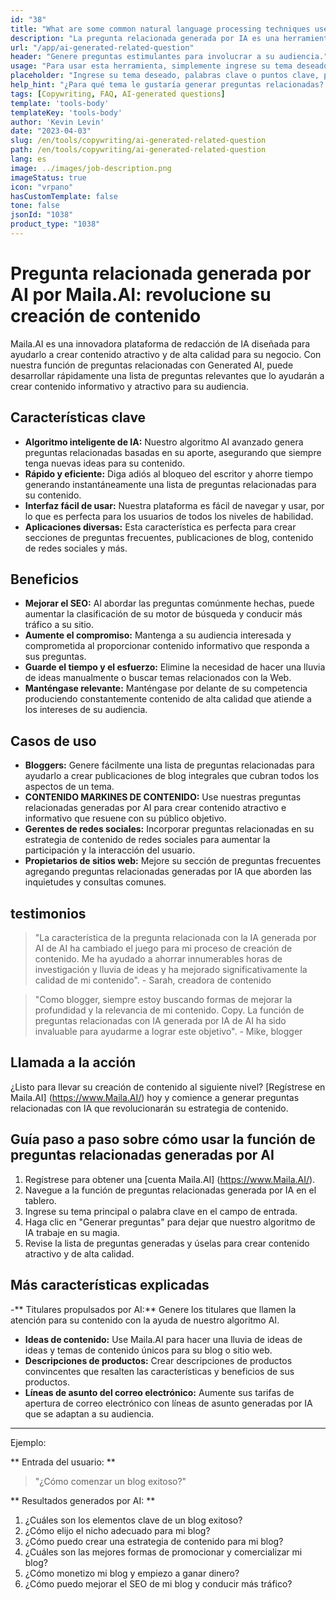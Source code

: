 ```yaml
---
id: "38"
title: "What are some common natural language processing techniques used for text translation tasks?"
description: "La pregunta relacionada generada por IA es una herramienta que utiliza inteligencia artificial para crear automáticamente preguntas relevantes y atractivas basadas en un tema o palabras clave determinadas.  Esta herramienta es perfecta para generar secciones de preguntas frecuentes, foros de discusión, contenido de redes sociales y más, asegurando que aborde las preocupaciones más importantes de su público objetivo."
url: "/app/ai-generated-related-question"
header: "Genere preguntas estimulantes para involucrar a su audiencia."
usage: "Para usar esta herramienta, simplemente ingrese su tema deseado, palabras clave o puntos clave. Nuestra IA generará un conjunto de preguntas bien elaboradas, relevantes y atractivas en función de su entrada. Si la longitud del texto dado es menor a 3 caracteres, devuelva el texto tal cual."
placeholder: "Ingrese su tema deseado, palabras clave o puntos clave, por ejemplo: \ n \ ntopic: Social Media Marketing \ Nkeywords: Facebook, Instagram, Twitter, LinkedIn \ n \ n"
help_hint: "¿Para qué tema le gustaría generar preguntas relacionadas?  Ingrese algunas palabras clave relacionadas con el tema y crearemos una lista de preguntas atractivas basadas en su aporte.  Se recomienda proporcionar un enfoque o aspecto específico que desee que las preguntas aborden."
tags: [Copywriting, FAQ, AI-generated questions]
template: 'tools-body'
templateKey: 'tools-body'
author: 'Kevin Levin'
date: "2023-04-03"
slug: /en/tools/copywriting/ai-generated-related-question
path: /en/tools/copywriting/ai-generated-related-question
lang: es
image: ../images/job-description.png
imageStatus: true
icon: "vrpano"
hasCustomTemplate: false
tone: false
jsonId: "1038"
product_type: "1038"
---
```

# Pregunta relacionada generada por AI por Maila.AI: revolucione su creación de contenido

Maila.AI es una innovadora plataforma de redacción de IA diseñada para ayudarlo a crear contenido atractivo y de alta calidad para su negocio.  Con nuestra función de preguntas relacionadas con Generated AI, puede desarrollar rápidamente una lista de preguntas relevantes que lo ayudarán a crear contenido informativo y atractivo para su audiencia.

## Características clave

- **Algoritmo inteligente de IA:** Nuestro algoritmo AI avanzado genera preguntas relacionadas basadas en su aporte, asegurando que siempre tenga nuevas ideas para su contenido.
 - **Rápido y eficiente:** Diga adiós al bloqueo del escritor y ahorre tiempo generando instantáneamente una lista de preguntas relacionadas para su contenido.
 - **Interfaz fácil de usar:** Nuestra plataforma es fácil de navegar y usar, por lo que es perfecta para los usuarios de todos los niveles de habilidad.
 - **Aplicaciones diversas:** Esta característica es perfecta para crear secciones de preguntas frecuentes, publicaciones de blog, contenido de redes sociales y más.

## Beneficios

- **Mejorar el SEO:** Al abordar las preguntas comúnmente hechas, puede aumentar la clasificación de su motor de búsqueda y conducir más tráfico a su sitio.
 - **Aumente el compromiso:** Mantenga a su audiencia interesada y comprometida al proporcionar contenido informativo que responda a sus preguntas.
 - **Guarde el tiempo y el esfuerzo:** Elimine la necesidad de hacer una lluvia de ideas manualmente o buscar temas relacionados con la Web.
 - **Manténgase relevante:** Manténgase por delante de su competencia produciendo constantemente contenido de alta calidad que atiende a los intereses de su audiencia.

## Casos de uso

- **Bloggers:** Genere fácilmente una lista de preguntas relacionadas para ayudarlo a crear publicaciones de blog integrales que cubran todos los aspectos de un tema.
 - **CONTENIDO MARKINES DE CONTENIDO:** Use nuestras preguntas relacionadas generadas por AI para crear contenido atractivo e informativo que resuene con su público objetivo.
 - **Gerentes de redes sociales:** Incorporar preguntas relacionadas en su estrategia de contenido de redes sociales para aumentar la participación y la interacción del usuario.
 - **Propietarios de sitios web:** Mejore su sección de preguntas frecuentes agregando preguntas relacionadas generadas por IA que aborden las inquietudes y consultas comunes.

## testimonios

> "La característica de la pregunta relacionada con la IA generada por AI de AI ha cambiado el juego para mi proceso de creación de contenido. Me ha ayudado a ahorrar innumerables horas de investigación y lluvia de ideas y ha mejorado significativamente la calidad de mi contenido".  - Sarah, creadora de contenido

> "Como blogger, siempre estoy buscando formas de mejorar la profundidad y la relevancia de mi contenido. Copy. La función de preguntas relacionadas con IA generada por IA de AI ha sido invaluable para ayudarme a lograr este objetivo".  - Mike, blogger

## Llamada a la acción

¿Listo para llevar su creación de contenido al siguiente nivel?  [Regístrese en Maila.AI] (https://www.Maila.AI/) hoy y comience a generar preguntas relacionadas con IA que revolucionarán su estrategia de contenido.

## Guía paso a paso sobre cómo usar la función de preguntas relacionadas generadas por AI

1. Regístrese para obtener una [cuenta Maila.AI] (https://www.Maila.AI/).
 2. Navegue a la función de preguntas relacionadas generada por IA en el tablero.
 3. Ingrese su tema principal o palabra clave en el campo de entrada.
 4. Haga clic en "Generar preguntas" para dejar que nuestro algoritmo de IA trabaje en su magia.
 5. Revise la lista de preguntas generadas y úselas para crear contenido atractivo y de alta calidad.

## Más características explicadas

-** Titulares propulsados ​​por AI:** Genere los titulares que llamen la atención para su contenido con la ayuda de nuestro algoritmo AI.
 - **Ideas de contenido:** Use Maila.AI para hacer una lluvia de ideas de ideas y temas de contenido únicos para su blog o sitio web.
 - **Descripciones de productos:** Crear descripciones de productos convincentes que resalten las características y beneficios de sus productos.
 - **Líneas de asunto del correo electrónico:** Aumente sus tarifas de apertura de correo electrónico con líneas de asunto generadas por IA que se adaptan a su audiencia.

---

Ejemplo:

** Entrada del usuario: **
 > "¿Cómo comenzar un blog exitoso?"

** Resultados generados por AI: **
 1. ¿Cuáles son los elementos clave de un blog exitoso?
 2. ¿Cómo elijo el nicho adecuado para mi blog?
 3. ¿Cómo puedo crear una estrategia de contenido para mi blog?
 4. ¿Cuáles son las mejores formas de promocionar y comercializar mi blog?
 5. ¿Cómo monetizo mi blog y empiezo a ganar dinero?
 6. ¿Cómo puedo mejorar el SEO de mi blog y conducir más tráfico?
